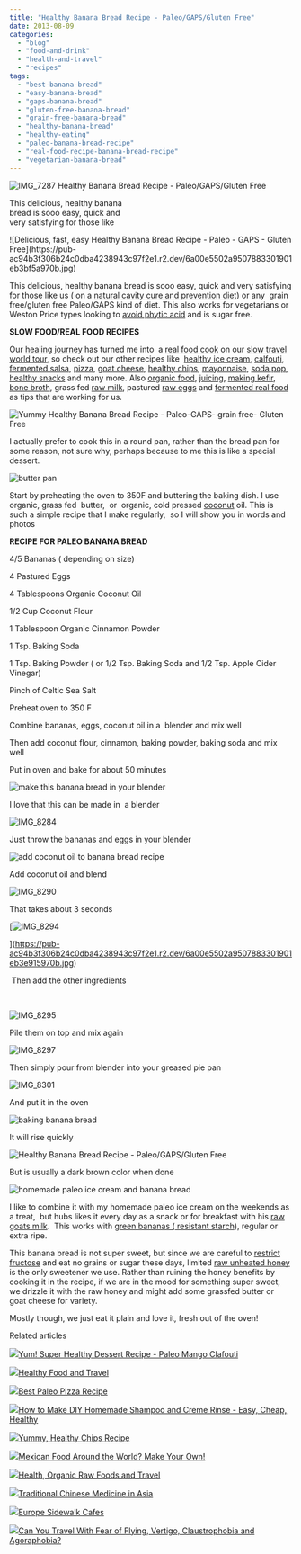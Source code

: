 ```yaml
---
title: "Healthy Banana Bread Recipe - Paleo/GAPS/Gluten Free"
date: 2013-08-09
categories: 
  - "blog"
  - "food-and-drink"
  - "health-and-travel"
  - "recipes"
tags: 
  - "best-banana-bread"
  - "easy-banana-bread"
  - "gaps-banana-bread"
  - "gluten-free-banana-bread"
  - "grain-free-banana-bread"
  - "healthy-banana-bread"
  - "healthy-eating"
  - "paleo-banana-bread-recipe"
  - "real-food-recipe-banana-bread-recipe"
  - "vegetarian-banana-bread"
---
```


![IMG_7287](https://pub-ac94b3f306b24c0dba4238943c97f2e1.r2.dev/6a00e5502a9507883301901eb3bef4970b.jpg) Healthy Banana Bread Recipe - 
Paleo/GAPS/Gluten Free  
  
This delicious, healthy banana  
bread is sooo easy, quick and  
very satisfying for those like

<!--more--> ![Delicious, fast, easy Healthy Banana Bread Recipe - Paleo - GAPS - Gluten Free](https://pub-ac94b3f306b24c0dba4238943c97f2e1.r2.dev/6a00e5502a9507883301901eb3bf5a970b.jpg)  
  
This delicious, healthy banana bread is sooo easy, quick and very satisfying for those like us ( on a [natural cavity cure and prevention diet](http://soultravelers3new.local/2013/03/curing-gum-disease-and-cavities-naturally.html "natural cavity cure and prevention diet")) or any  grain free/gluten free Paleo/GAPS kind of diet. This also works for vegetarians or Weston Price types looking to [avoid phytic acid](http://www.westonaprice.org/food-features/living-with-phytic-acid "how to avoid phyic acid") and is sugar free.  
  
**SLOW FOOD/REAL FOOD RECIPES**  
  
Our [healing journey](http://soultravelers3new.local/2013/07/healing-journey-and-blessings.html#more "healing journey") has turned me into  a [real food cook](http://soultravelers3new.local/2013/05/omg-an-oven-in-asia.html#more "oven in Asia for real food") on our [slow travel](http://soultravelers3new.local/2011/11/slow-travel.html "slow travel") [world tour](http://soultravelers3new.local/2012/01/amazing-family-world-tour.html "world tour"), so check out our other recipes like  [healthy ice cream](http://soultravelers3new.local/2013/05/easy-healthy-homemade-ice-cream-no-machine-.html "healthy ice cream recipe"), [calfouti](http://soultravelers3new.local/2013/07/yum-super-healthy-dessert-recipe-paleo-mango-clafouti.html "healthy desert recipe mango"), [fermented salsa](http://soultravelers3new.local/2012/09/how-to-make-healthy-lacto-fermented-salsa.html "fermented salsa recipe"), [pizza](http://soultravelers3new.local/2013/07/best-paleo-pizza-recipe.html "healthy pizza paleo"), [goat cheese](http://soultravelers3new.local/2013/02/how-to-make-diy-goat-cheese-with-kefir.html "goat cheese"), [healthy chips](http://soultravelers3new.local/2013/06/yummy-healthy-chips-recipe.html "healthy chips recipe"), [mayonnaise](http://soultravelers3new.local/2013/02/how-to-make-homemade-lacto-fermented-mayonnaise.html "fermented mayo"), [soda pop](http://soultravelers3new.local/2012/09/how-to-make-healthy-soda-pop-even-a-kid-can-do-it-.html "soda pop healthy"), [healthy snacks](http://soultravelers3new.local/2012/07/healthy-snacks-for-kids.html "healthy snacks for kids") and many more. Also [organic food](http://soultravelers3new.local/2012/04/health-organic-raw-foods-and-travel.html "organic food"), [juicing](http://soultravelers3new.local/2012/10/juicing-and-health.html "juicing and health"), [making kefir](http://soultravelers3new.local/2012/07/-how-to-make-kefir-easy-goats-milk-or-coconut-milk.html "making kefir"), [bone broth](http://soultravelers3new.local/2012/10/how-to-make-nourishing-bone-broth-recipes-to-heal.html "bone broth"), grass fed [raw milk](http://soultravelers3new.local/2013/04/raw-milk-fast-and-cure.html "raw milk"), pastured [raw eggs](http://soultravelers3new.local/2013/01/raw-eggs-healthy-or-not.html "raw eggs") and [fermented real food](http://soultravelers3new.local/2012/08/how-to-make-healthy-lacto-fermented-mango-papaya-chutney.html "fermented real food") as tips that are working for us.  
  
![Yummy  Healthy Banana Bread Recipe - Paleo-GAPS- grain free- Gluten Free](https://pub-ac94b3f306b24c0dba4238943c97f2e1.r2.dev/6a00e5502a9507883301901eb3c9f0970b.jpg)  
  
I actually prefer to cook this in a round pan, rather than the bread pan for some reason, not sure why, perhaps because to me this is like a special dessert.  
  
![butter pan](https://pub-ac94b3f306b24c0dba4238943c97f2e1.r2.dev/6a00e5502a9507883301901eb3d3ad970b.jpg)  
  
Start by preheating the oven to 350F and buttering the baking dish. I use organic, grass fed  butter,  or  organic, cold pressed [coconut](http://soultravelers3new.local/2012/08/-superfood-healthy-coconut-tropical-nourishing-tradition-in-asia.html "coconuts - super food") oil. This is such a simple recipe that I make regularly,  so I will show you in words and photos  
  
**RECIPE FOR PALEO BANANA BREAD**  
  
4/5 Bananas ( depending on size)  
  
4 Pastured Eggs  
  
4 Tablespoons Organic Coconut Oil  
  
1/2 Cup Coconut Flour  
  
1 Tablespoon Organic Cinnamon Powder  
  
1 Tsp. Baking Soda  
  
1 Tsp. Baking Powder ( or 1/2 Tsp. Baking Soda and 1/2 Tsp. Apple Cider Vinegar)  
  
Pinch of Celtic Sea Salt  
  
Preheat oven to 350 F  
  
Combine bananas, eggs, coconut oil in a  blender and mix well  
  
Then add coconut flour, cinnamon, baking powder, baking soda and mix well  
  
Put in oven and bake for about 50 minutes  
  
  
  
![make this banana bread in your blender](https://pub-ac94b3f306b24c0dba4238943c97f2e1.r2.dev/6a00e5502a9507883301901eb3d4b9970b.jpg)  
  
I love that this can be made in  a blender  
  
![IMG_8284](https://pub-ac94b3f306b24c0dba4238943c97f2e1.r2.dev/6a00e5502a950788330192ac7324a5970d.jpg)  
  
Just throw the bananas and eggs in your blender  
  
![add coconut oil to banana bread recipe](https://pub-ac94b3f306b24c0dba4238943c97f2e1.r2.dev/6a00e5502a950788330192ac73254f970d.jpg)  
  
Add coconut oil and blend  
  
![IMG_8290](https://pub-ac94b3f306b24c0dba4238943c97f2e1.r2.dev/6a00e5502a9507883301901eb3d69b970b.jpg)  
  
That takes about 3 seconds  
  
[![IMG_8294](https://pub-ac94b3f306b24c0dba4238943c97f2e1.r2.dev/6a00e5502a9507883301901eb3e915970b.jpg "IMG_8294")  
  
](https://pub-ac94b3f306b24c0dba4238943c97f2e1.r2.dev/6a00e5502a9507883301901eb3e915970b.jpg)

 Then add the other ingredients

   
  
![IMG_8295](https://pub-ac94b3f306b24c0dba4238943c97f2e1.r2.dev/6a00e5502a9507883301901eb3e9d6970b.jpg)  
  
Pile them on top and mix again  
  
![IMG_8297](https://pub-ac94b3f306b24c0dba4238943c97f2e1.r2.dev/6a00e5502a950788330192ac7339d6970d.jpg)  
  
Then simply pour from blender into your greased pie pan  
  
![IMG_8301](https://pub-ac94b3f306b24c0dba4238943c97f2e1.r2.dev/6a00e5502a950788330192ac733a69970d.jpg)  
  
  
And put it in the oven  
  
![baking banana bread](https://pub-ac94b3f306b24c0dba4238943c97f2e1.r2.dev/6a00e5502a950788330192ac733ae7970d.jpg)  
  
It will rise quickly  
  
![ Healthy Banana Bread Recipe - Paleo/GAPS/Gluten Free](https://pub-ac94b3f306b24c0dba4238943c97f2e1.r2.dev/6a00e5502a950788330192ac733b89970d.jpg)  
  
  
But is usually a dark brown color when done  
  
![homemade paleo ice cream and banana bread](https://pub-ac94b3f306b24c0dba4238943c97f2e1.r2.dev/6a00e5502a95078833019104a9ce7a970c.jpg)  
  
I like to combine it with my homemade paleo ice cream on the weekends as a treat,  but hubs likes it every day as a snack or for breakfast with his [raw goats milk](http://soultravelers3new.local/2013/03/best-fresh-raw-goats-milk-penang.html "fresh raw goats milk penang").  This works with [green bananas ( resistant starch](http://voices.yahoo.com/the-health-benefits-green-bananas-6370848.html "green bananas resistant starch")), regular or extra ripe.  
  
This banana bread is not super sweet, but since we are careful to [restrict fructose](http://articles.mercola.com/sites/articles/archive/2008/11/29/why-large-amounts-of-fruit-may-not-be-healthy.aspx "restrict fructose") and eat no grains or sugar these days, limited [raw unheated honey](http://www.wellsphere.com/healthy-living-article/the-many-benefits-of-raw-unheated-honey/792077 "raw unheated honey") is the only sweetener we use. Rather than ruining the honey benefits by cooking it in the recipe, if we are in the mood for something super sweet, we drizzle it with the raw honey and might add some grassfed butter or goat cheese for variety.  
  
Mostly though, we just eat it plain and love it, fresh out of the oven!

Related articles

[![](http://i.zemanta.com/188106839_80_80.jpg)](http://soultravelers3new.local/2013/07/yum-super-healthy-dessert-recipe-paleo-mango-clafouti.html)[Yum! Super Healthy Dessert Recipe - Paleo Mango Clafouti](http://soultravelers3new.local/2013/07/yum-super-healthy-dessert-recipe-paleo-mango-clafouti.html)

[![](http://i.zemanta.com/92033338_80_80.jpg)](http://soultravelers3new.local/2012/06/healthy-food-and-travel.html)[Healthy Food and Travel](http://soultravelers3new.local/2012/06/healthy-food-and-travel.html)

[![](http://i.zemanta.com/184236160_80_80.jpg)](http://soultravelers3new.local/2013/07/best-paleo-pizza-recipe.html)[Best Paleo Pizza Recipe](http://soultravelers3new.local/2013/07/best-paleo-pizza-recipe.html)

[![](http://i.zemanta.com/114817233_80_80.jpg)](http://soultravelers3new.local/2012/09/how-to-make-diy-homemade-shampoo-and-creme-rinse-easy-cheap-healthy.html)[How to Make DIY Homemade Shampoo and Creme Rinse - Easy, Cheap, Healthy](http://soultravelers3new.local/2012/09/how-to-make-diy-homemade-shampoo-and-creme-rinse-easy-cheap-healthy.html)

[![](http://i.zemanta.com/176188966_80_80.jpg)](http://soultravelers3new.local/2013/06/yummy-healthy-chips-recipe.html)[Yummy, Healthy Chips Recipe](http://soultravelers3new.local/2013/06/yummy-healthy-chips-recipe.html)

[![](http://i.zemanta.com/99552939_80_80.jpg)](http://soultravelers3new.local/2012/07/mexican-food-around-the-world-make-your-own.html)[Mexican Food Around the World? Make Your Own!](http://soultravelers3new.local/2012/07/mexican-food-around-the-world-make-your-own.html)

[![](http://i.zemanta.com/82692040_80_80.jpg)](http://soultravelers3new.local/2012/04/health-organic-raw-foods-and-travel.html)[Health, Organic Raw Foods and Travel](http://soultravelers3new.local/2012/04/health-organic-raw-foods-and-travel.html)

[![](http://i.zemanta.com/120352870_80_80.jpg)](http://soultravelers3new.local/2012/10/traditional-chinese-medicine-in-asia.html)[Traditional Chinese Medicine in Asia](http://soultravelers3new.local/2012/10/traditional-chinese-medicine-in-asia.html)

[![](http://i.zemanta.com/148973016_80_80.jpg)](http://soultravelers3new.local/2013/03/europe-sidewalk-cafes.html)[Europe Sidewalk Cafes](http://soultravelers3new.local/2013/03/europe-sidewalk-cafes.html)

[![](http://i.zemanta.com/106188736_80_80.jpg)](http://soultravelers3new.local/2012/08/can-you-travel-with-fear-of-flying-vertigo-claustrophobia-and-agoraphobia.html)[Can You Travel With Fear of Flying, Vertigo, Claustrophobia and Agoraphobia?](http://soultravelers3new.local/2012/08/can-you-travel-with-fear-of-flying-vertigo-claustrophobia-and-agoraphobia.html)
